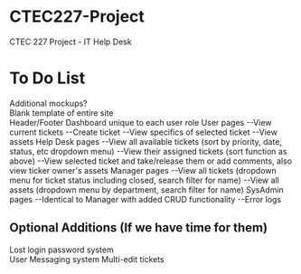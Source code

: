 CTEC227-Project
===============

CTEC 227 Project - IT Help Desk

To Do List
==========
Additional mockups?  
Blank template of entire site  
Header/Footer
Dashboard unique to each user role
User pages
--View current tickets
--Create ticket
--View specifics of selected ticket
--View assets
Help Desk pages
--View all available tickets (sort by priority, date, status, etc dropdown menu)
--View their assigned tickets (sort function as above)
--View selected ticket and take/release them or add comments, also view ticker owner's assets
Manager pages
--View all tickets (dropdown menu for ticket status including closed, search filter for name)
--View all assets (dropdown menu by department, search filter for name)
SysAdmin pages
--Identical to Manager with added CRUD functionality
--Error logs

Optional Additions (If we have time for them)
---
Lost login password system  
User Messaging system
Multi-edit tickets


